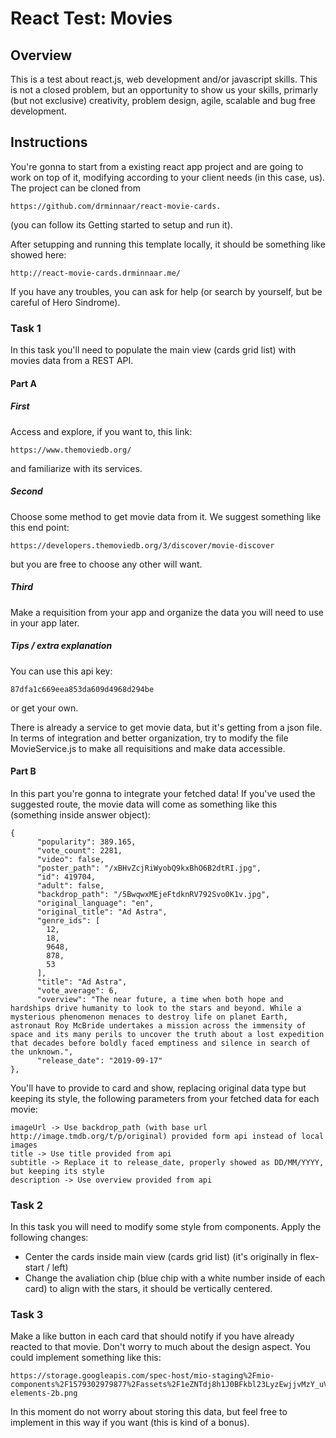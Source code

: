 # React Test: Movies

## Overview
This is a test about react.js, web development and/or javascript skills. This is not a closed problem, but an opportunity to show us your skills, primarly (but not exclusive) creativity, problem design, agile, scalable and bug free development.

## Instructions
You're gonna to start from a existing react app project and are going to work on top of it, modifying according to your client needs (in this case, us). The project can be cloned from

    https://github.com/drminnaar/react-movie-cards.
    
(you can follow its Getting started to setup and run it). 

After setupping and running this template locally, it should be something like showed here: 

    http://react-movie-cards.drminnaar.me/ 
    
If you have any troubles, you can ask for help (or search by yourself, but be careful of Hero Sindrome).

### Task 1
In this task you'll need to populate the main view (cards grid list) with movies data from a REST API.

#### Part A
##### First
Access and explore, if you want to, this link: 

    https://www.themoviedb.org/ 
    
and familiarize with its services.

##### Second
Choose some method to get movie data from it. We suggest something like this end point: 

    https://developers.themoviedb.org/3/discover/movie-discover
    
but you are free to choose any other will want.

##### Third
Make a requisition from your app and organize the data you will need to use in your app later.

##### Tips / extra explanation

You can use this api key:

    87dfa1c669eea853da609d4968d294be

or get your own.

There is already a service to get movie data, but it's getting from a json file. In terms of integration and better organization, try to modify the file MovieService.js to make all requisitions and make data accessible.


#### Part B
In this part you're gonna to integrate your fetched data!
If you've used the suggested route, the movie data will come as something like this (something inside answer object):

    {
          "popularity": 389.165,
          "vote_count": 2281,
          "video": false,
          "poster_path": "/xBHvZcjRiWyobQ9kxBhO6B2dtRI.jpg",
          "id": 419704,
          "adult": false,
          "backdrop_path": "/5BwqwxMEjeFtdknRV792Svo0K1v.jpg",
          "original_language": "en",
          "original_title": "Ad Astra",
          "genre_ids": [
            12,
            18,
            9648,
            878,
            53
          ],
          "title": "Ad Astra",
          "vote_average": 6,
          "overview": "The near future, a time when both hope and hardships drive humanity to look to the stars and beyond. While a mysterious phenomenon menaces to destroy life on planet Earth, astronaut Roy McBride undertakes a mission across the immensity of space and its many perils to uncover the truth about a lost expedition that decades before boldly faced emptiness and silence in search of the unknown.",
          "release_date": "2019-09-17"
    },

You'll have to provide to card and show, replacing original data type but keeping its style, the following parameters from your fetched data for each movie:

    imageUrl -> Use backdrop_path (with base url http://image.tmdb.org/t/p/original) provided form api instead of local images
    title -> Use title provided from api
    subtitle -> Replace it to release_date, properly showed as DD/MM/YYYY, but keeping its style
    description -> Use overview provided from api


### Task 2
In this task you will need to modify some style from components. Apply the following changes:

- Center the cards inside main view (cards grid list) (it's originally in flex-start / left)
- Change the avaliation chip (blue chip with a white number inside of each card) to align with the stars, it should be vertically centered.


### Task 3
Make a like button in each card that should notify if you have already reacted to that movie. Don't worry to much about the design aspect. You could implement something like this:

    https://storage.googleapis.com/spec-host/mio-staging%2Fmio-components%2F1579302979877%2Fassets%2F1eZNTdj8h1J0BFkbl23LyzEwjjvMzY_uV%2Fcards-elements-2b.png


In this moment do not worry about storing this data, but feel free to implement in this way if you want (this is kind of a bonus).
